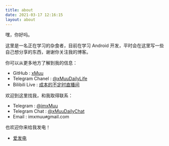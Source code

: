 ```yaml
---
title: about
date: 2021-03-17 12:16:15
layout: about
---
```


嘿，你好吗。

这里是一名正在学习的杂食者，目前在学习 Android 开发，平时会在这里写一些自己想分享的东西，谢谢你关注我的博客。

你可以从更多地方了解到我的信息：

- GitHub : [xMuu](https://github.com/xMuu)
- Telegram Chanel : [@xMuuDailyLife](https://t.me/xMuuDailyLife)
- Bilibili Live : [成本的不定时直播间](https://live.bilibili.com/1283366)

欢迎到这里找我，和我取得联系：

- Telegram : [@imxMuu](https://t.me/imxMuu)
- Telegram Chat : [@xMuuDailyChat](https://t.me/xMuuDailyChat)
- Email : imxmuu`#`gmail.com

也欢迎你来给我发电！

- [爱发电](https://afdian.net/@imxMuu)